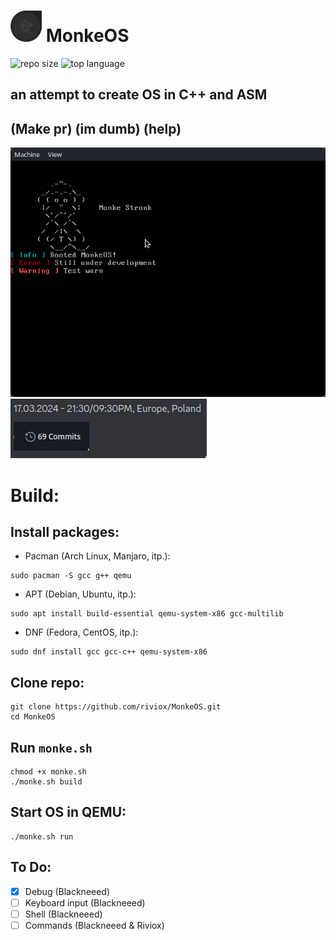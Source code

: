 # <img src="art/monkeos.png" alt="drawing" width="50"/> MonkeOS 
![repo size](https://img.shields.io/github/repo-size/riviox/MonkeOS)
![top language](https://img.shields.io/github/languages/top/riviox/MonkeOS)
## an attempt to create OS in C++ and ASM 
## (Make pr) (im dumb) (help)

![Alt text](art/ss.png)
![Alt text](art/69.png)

# Build:
## Install packages:
* Pacman (Arch Linux, Manjaro, itp.):
```
sudo pacman -S gcc g++ qemu
```
* APT (Debian, Ubuntu, itp.):
```
sudo apt install build-essential qemu-system-x86 gcc-multilib
```
* DNF (Fedora, CentOS, itp.):
```
sudo dnf install gcc gcc-c++ qemu-system-x86
```
## Clone repo:
```
git clone https://github.com/riviox/MonkeOS.git
cd MonkeOS
```
## Run `monke.sh`
```
chmod +x monke.sh
./monke.sh build
```
## Start OS in QEMU:
```
./monke.sh run
```

## To Do:
- [x] Debug (Blackneeed)
- [ ] Keyboard input (Blackneeed)
- [ ] Shell (Blackneeed)
- [ ] Commands (Blackneeed & Riviox)
